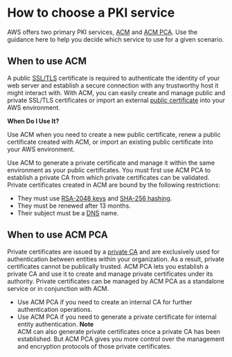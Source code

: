 # How to choose a PKI service<a name="awspki-choose-toplevel"></a>

AWS offers two primary PKI services, [ACM](awspki-service-acm.md) and [ACM PCA](awspki-service-pca.md)\. Use the guidance here to help you decide which service to use for a given scenario\.

## When to use ACM<a name="awspki-choose-acm"></a>

A public [SSL/TLS](pki-concepts.md#concept-ssl) certificate is required to authenticate the identity of your web server and establish a secure connection with any trustworthy host it might interact with\. With ACM, you can easily create and manage public and private SSL/TLS certificates or import an external [public certificate](pki-concepts.md#concept-pub-cert) into your AWS environment\.

 **When Do I Use It?**

Use ACM when you need to create a new public certificate, renew a public certificate created with ACM, or import an existing public certificate into your AWS environment\.

Use ACM to generate a private certificate and manage it within the same environment as your public certificates\. You must first use ACM PCA to establish a private CA from which private certificates can be validated\. Private certificates created in ACM are bound by the following restrictions:
+ They must use [RSA\-2048 keys](https://en.wikipedia.org/wiki/RSA_(cryptosystem)) and [SHA\-256 hashing](https://en.wikipedia.org/wiki/SHA-2)\.
+ They must be renewed after 13 months\.
+ Their subject must be a [DNS](pki-concepts.md#concept-dns) name\.

## When to use ACM PCA<a name="awspki-choose-pca"></a>

Private certificates are issued by a [private CA](pki-concepts.md#concept-ca) and are exclusively used for authentication between entities within your organization\. As a result, private certificates cannot be publically trusted\. ACM PCA lets you establish a private CA and use it to create and manage private certificates under its authority\. Private certificates can be managed by ACM PCA as a standalone service or in conjunction with ACM\.
+ Use ACM PCA if you need to create an internal CA for further authentication operations\.
+ Use ACM PCA if you need to generate a private certificate for internal entity authentication\.
**Note**  
ACM can also generate private certificates once a private CA has been established\. But ACM PCA gives you more control over the management and encryption protocols of those private certificates\.